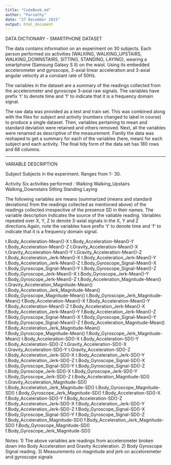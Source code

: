 ```yaml
---
title: "CodeBook.md"
author: "Parvathy"
date: "27 December 2015"
output: html_document
---
```



DATA DICTIONARY - SMARTPHONE DATASET

The data contains information on an experiment on 30 subjects. Each person performed six activities (WALKING, WALKING_UPSTAIRS, WALKING_DOWNSTAIRS, SITTING, STANDING, LAYING), wearing a smartphone (Samsung Galaxy S II) on the waist. Using its embedded accelerometer and gyroscope, 3-axial linear acceleration and 3-axial angular velocity at a constant rate of 50Hz.  

The variables in the dataset are a summary of the readings collected from the accelerometer and gyroscope 3-axial raw signals. The variables have prefix 't' to denote time and 'f' to indicate that it is a frequency domain signal.

The raw data was provided as a test and train set. This was combined along with the files for subject and activity (numbers changed to label in course) to produce a single dataset. Then, variables pertaining to mean and standard deviation were retained and others removed. Next, all the variables were renamed as descriptive of the measurement. Fianlly the data was reshaped to get a summary for each of the variables (here, mean) for each subject and each activity. The final tidy form of the data set has 180 rows and 68 columns.  

--------------------------------------------------------------------------------------------------------------
VARIABLE DESCRIPTION

Subject
       Subjects in the experiment. Ranges from 1- 30. 

Activity 
      Six activities performed :
         Walking
         Walking_Upstairs
         Walking_Downstairs
         Sitting
         Standing
         Laying

The following variables are means (summarized (means and standard deviations) from the readings collected as mentioned above) of the readings collected irrespective of the presence SD in their names. The variable description indicates the source of the vatiable reading. Variables repeated over X, Y, Z to denote 3-axial signals in the X, Y and Z directions.Again, note the variables have prefix 't' to denote time and 'f' to indicate that it is a frequency domain signal. 
    
       
t.Body_Acceleration-Mean()-X
t.Body_Acceleration-Mean()-Y
t.Body_Acceleration-Mean()-Z
t.Gravity_Acceleration-Mean()-X
t.Gravity_Acceleration-Mean()-Y
t.Gravity_Acceleration-Mean()-Z
t.Body_Acceleration_Jerk-Mean()-X
t.Body_Acceleration_Jerk-Mean()-Y
t.Body_Acceleration_Jerk-Mean()-Z
t.Body_Gyroscope_Signal-Mean()-X
t.Body_Gyroscope_Signal-Mean()-Y
t.Body_Gyroscope_Signal-Mean()-Z
t.Body_Gyroscope_Jerk-Mean()-X
t.Body_Gyroscope_Jerk-Mean()-Y
t.Body_Gyroscope_Jerk-Mean()-Z
t.Body_Acceleration_Magnitude-Mean()
t.Gravity_Acceleration_Magnitude-Mean()
t.Body_Acceleration_Jerk_Magnitude-Mean()
t.Body_Gyroscope_Magnitude-Mean()
t.Body_Gyroscope_Jerk_Magnitude-Mean()
f.Body_Acceleration-Mean()-X
f.Body_Acceleration-Mean()-Y
f.Body_Acceleration-Mean()-Z
f.Body_Acceleration_Jerk-Mean()-X
f.Body_Acceleration_Jerk-Mean()-Y
f.Body_Acceleration_Jerk-Mean()-Z
f.Body_Gyroscope_Signal-Mean()-X
f.Body_Gyroscope_Signal-Mean()-Y
f.Body_Gyroscope_Signal-Mean()-Z
f.Body_Acceleration_Magnitude-Mean()
f.Body_Acceleration_Jerk_Magnitude-Mean()
f.Body_Gyroscope_Magnitude-Mean()
f.Body_Gyroscope_Jerk_Magnitude-Mean()
t.Body_Acceleration-SD()-X
t.Body_Acceleration-SD()-Y
t.Body_Acceleration-SD()-Z
t.Gravity_Acceleration-SD()-X
t.Gravity_Acceleration-SD()-Y
t.Gravity_Acceleration-SD()-Z
t.Body_Acceleration_Jerk-SD()-X
t.Body_Acceleration_Jerk-SD()-Y
t.Body_Acceleration_Jerk-SD()-Z
t.Body_Gyroscope_Signal-SD()-X
t.Body_Gyroscope_Signal-SD()-Y
t.Body_Gyroscope_Signal-SD()-Z
t.Body_Gyroscope_Jerk-SD()-X
t.Body_Gyroscope_Jerk-SD()-Y
t.Body_Gyroscope_Jerk-SD()-Z
t.Body_Acceleration_Magnitude-SD()
t.Gravity_Acceleration_Magnitude-SD()
t.Body_Acceleration_Jerk_Magnitude-SD()
t.Body_Gyroscope_Magnitude-SD()
t.Body_Gyroscope_Jerk_Magnitude-SD()
f.Body_Acceleration-SD()-X
f.Body_Acceleration-SD()-Y
f.Body_Acceleration-SD()-Z
f.Body_Acceleration_Jerk-SD()-X
f.Body_Acceleration_Jerk-SD()-Y
f.Body_Acceleration_Jerk-SD()-Z
f.Body_Gyroscope_Signal-SD()-X
f.Body_Gyroscope_Signal-SD()-Y
f.Body_Gyroscope_Signal-SD()-Z
f.Body_Acceleration_Magnitude-SD()
f.Body_Acceleration_Jerk_Magnitude-SD()
f.Body_Gyroscope_Magnitude-SD()
f.Body_Gyroscope_Jerk_Magnitude-SD()
 
Notes: 
      1) The above variables are readings from accelerometer broken down into Body Acceleration and Gravity Acceleration.
      2) Body Gyroscope Signal reading.
      3) Measurements on magnitude and jerk on acceloremeter and gyroscope signals